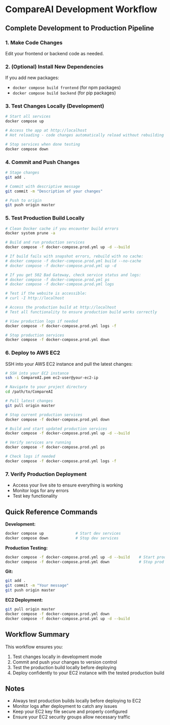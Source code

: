 # CompareAI Development Workflow

## Complete Development to Production Pipeline

### 1. Make Code Changes
Edit your frontend or backend code as needed.

### 2. (Optional) Install New Dependencies
If you add new packages:
- `docker compose build frontend` (for npm packages)
- `docker compose build backend` (for pip packages)

### 3. Test Changes Locally (Development)
```bash
# Start all services
docker compose up

# Access the app at http://localhost
# Hot reloading - code changes automatically reload without rebuilding

# Stop services when done testing
docker compose down
```

### 4. Commit and Push Changes
```bash
# Stage changes
git add .

# Commit with descriptive message
git commit -m "Description of your changes"

# Push to origin
git push origin master
```

### 5. Test Production Build Locally
```bash
# Clean Docker cache if you encounter build errors
docker system prune -a

# Build and run production services
docker compose -f docker-compose.prod.yml up -d --build

# If build fails with snapshot errors, rebuild with no cache:
# docker compose -f docker-compose.prod.yml build --no-cache
# docker compose -f docker-compose.prod.yml up -d

# If you get 502 Bad Gateway, check service status and logs:
# docker compose -f docker-compose.prod.yml ps
# docker compose -f docker-compose.prod.yml logs

# Test if the website is accessible:
# curl -I http://localhost

# Access the production build at http://localhost
# Test all functionality to ensure production build works correctly

# View production logs if needed
docker compose -f docker-compose.prod.yml logs -f

# Stop production services
docker compose -f docker-compose.prod.yml down
```

### 6. Deploy to AWS EC2
SSH into your AWS EC2 instance and pull the latest changes:

```bash
# SSH into your EC2 instance
ssh -i CompareAI.pem ec2-user@your-ec2-ip

# Navigate to your project directory
cd /path/to/CompareAI

# Pull latest changes
git pull origin master

# Stop current production services
docker compose -f docker-compose.prod.yml down

# Build and start updated production services
docker compose -f docker-compose.prod.yml up -d --build

# Verify services are running
docker compose -f docker-compose.prod.yml ps

# Check logs if needed
docker compose -f docker-compose.prod.yml logs -f
```

### 7. Verify Production Deployment
- Access your live site to ensure everything is working
- Monitor logs for any errors
- Test key functionality

## Quick Reference Commands

**Development:**
```bash
docker compose up              # Start dev services
docker compose down            # Stop dev services
```

**Production Testing:**
```bash
docker compose -f docker-compose.prod.yml up -d --build    # Start prod build
docker compose -f docker-compose.prod.yml down             # Stop prod build
```

**Git:**
```bash
git add .
git commit -m "Your message"
git push origin master
```

**EC2 Deployment:**
```bash
git pull origin master
docker compose -f docker-compose.prod.yml down
docker compose -f docker-compose.prod.yml up -d --build
```

## Workflow Summary
This workflow ensures you:
1. Test changes locally in development mode
2. Commit and push your changes to version control
3. Test the production build locally before deploying
4. Deploy confidently to your EC2 instance with the tested production build

## Notes
- Always test production builds locally before deploying to EC2
- Monitor logs after deployment to catch any issues
- Keep your EC2 key file secure and properly configured
- Ensure your EC2 security groups allow necessary traffic
